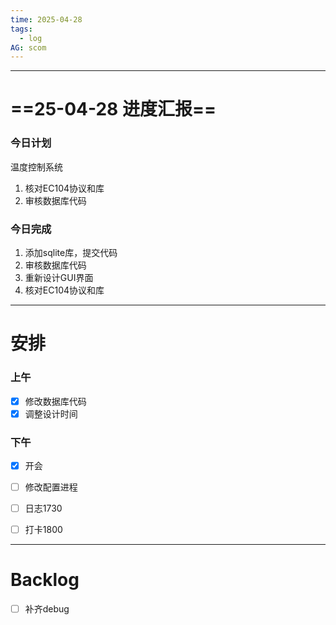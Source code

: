```yaml
---
time: 2025-04-28
tags:
  - log
AG: scom
---
```

---
# ==25-04-28 进度汇报==
### 今日计划
温度控制系统
1. 核对EC104协议和库
2. 审核数据库代码
### 今日完成
1. 添加sqlite库，提交代码
2. 审核数据库代码
3. 重新设计GUI界面
4. 核对EC104协议和库

--- 
# 安排

### 上午
- [x] 修改数据库代码
- [x] 调整设计时间

### 下午
- [x] 开会

- [ ] 修改配置进程
- [ ] 日志1730 
- [ ] 打卡1800

--- 
# Backlog

- [ ] 补齐debug